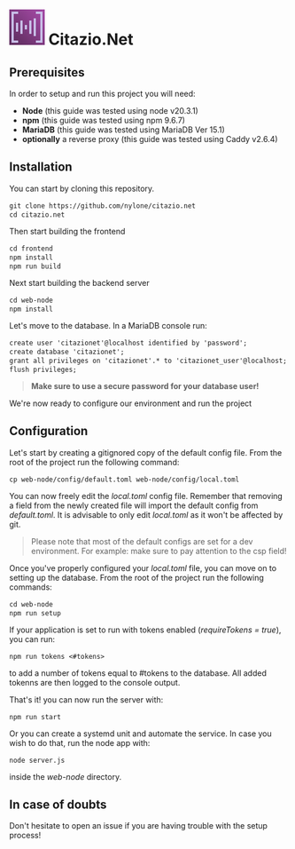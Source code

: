 # ![logo](/frontend/public/favicon.ico) Citazio.Net

## Prerequisites

In order to setup and run this project you will need:

- **Node** (this guide was tested using node v20.3.1)
- **npm** (this guide was tested using npm 9.6.7)
- **MariaDB** (this guide was tested using MariaDB Ver 15.1)
- **optionally** a reverse proxy (this guide was tested using Caddy v2.6.4)

## Installation

You can start by cloning this repository.

    git clone https://github.com/nylone/citazio.net
    cd citazio.net

Then start building the frontend

    cd frontend
    npm install
    npm run build

Next start building the backend server

    cd web-node
    npm install

Let's move to the database. In a MariaDB console run:

    create user 'citazionet'@localhost identified by 'password';
    create database 'citazionet';
    grant all privileges on 'citazionet'.* to 'citazionet_user'@localhost;
    flush privileges;

>**Make sure to use a secure password for your database user!**

We're now ready to configure our environment and run the project

## Configuration

Let's start by creating a gitignored copy of the default config file. From the root of the project run the following command:

    cp web-node/config/default.toml web-node/config/local.toml

You can now freely edit the *local.toml* config file. Remember that removing a field from the newly created file will import the default config from *default.toml*. It is advisable to only edit *local.toml* as it won't be affected by git.

> Please note that most of the default configs are set for a dev environment. For example: make sure to pay attention to the csp field!

Once you've properly configured your *local.toml* file, you can move on to setting up the database. From the root of the project run the following commands:

    cd web-node
    npm run setup

If your application is set to run with tokens enabled (*requireTokens = true*), you can run:

    npm run tokens <#tokens>

to add a number of tokens equal to #tokens to the database. All added tokenns are then logged to the console output.

That's it! you can now run the server with:

    npm run start

Or you can create a systemd unit and automate the service. In case you wish to do that, run the node app with:

    node server.js

inside the *web-node* directory.

## In case of doubts

Don't hesitate to open an issue if you are having trouble with the setup process!